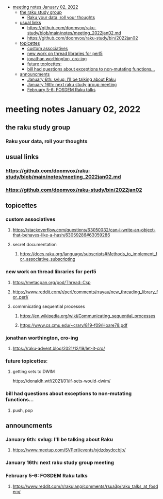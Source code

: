 - [meeting notes January 02, 2022](#orgff9ba88)
  - [the raku study group](#org40f9b5b)
    - [Raku your data, roll your thoughts](#orge24c3a7)
  - [usual links](#orgd8da6c5)
    - [<https://github.com/doomvox/raku-study/blob/main/notes/meeting_2022jan02.md>](#org7dddfd1)
    - [<https://github.com/doomvox/raku-study/bin/2022jan02>](#orgd1220d0)
  - [topicettes](#orgdde12cd)
    - [custom associatives](#org27bd473)
    - [new work on thread libraries for perl5](#org9c2548b)
    - [jonathan worthington, cro-ing](#orge6c425d)
    - [future topicettes:](#orgdef89d3)
    - [bill had questions about exceptions to non-mutating functions&#x2026;](#org1c5474e)
  - [announcments](#org93b30b0)
    - [January 6th: svlug: I'll be talking about Raku](#org25aca25)
    - [January 16th: next raku study group meeting](#org0b17c11)
    - [February 5-6: FOSDEM Raku talks](#org95013d6)


<a id="orgff9ba88"></a>

# meeting notes January 02, 2022


<a id="org40f9b5b"></a>

## the raku study group


<a id="orge24c3a7"></a>

### Raku your data, roll your thoughts


<a id="orgd8da6c5"></a>

## usual links


<a id="org7dddfd1"></a>

### <https://github.com/doomvox/raku-study/blob/main/notes/meeting_2022jan02.md>


<a id="orgd1220d0"></a>

### <https://github.com/doomvox/raku-study/bin/2022jan02>


<a id="orgdde12cd"></a>

## topicettes


<a id="org27bd473"></a>

### custom associatives

1.  <https://stackoverflow.com/questions/63050032/can-i-write-an-object-that-behaves-like-a-hash/63059286#63059286>

2.  secret documentation

    1.  <https://docs.raku.org/language/subscripts#Methods_to_implement_for_associative_subscripting>


<a id="org9c2548b"></a>

### new work on thread libraries for perl5

1.  <https://metacpan.org/pod/Thread::Csp>

2.  <https://www.reddit.com/r/perl/comments/rrayau/new_threading_library_for_perl/>

3.  commnicating sequential processes

    1.  <https://en.wikipedia.org/wiki/Communicating_sequential_processes>
    
    2.  <https://www.cs.cmu.edu/~crary/819-f09/Hoare78.pdf>


<a id="orge6c425d"></a>

### jonathan worthington, cro-ing

1.  <https://raku-advent.blog/2021/12/19/let-it-cro/>


<a id="orgdef89d3"></a>

### future topicettes:

1.  getting sets to DWIM

    <https://donaldh.wtf/2021/01/if-sets-would-dwim/>


<a id="org1c5474e"></a>

### bill had questions about exceptions to non-mutating functions&#x2026;

1.  push, pop


<a id="org93b30b0"></a>

## announcments


<a id="org25aca25"></a>

### January 6th: svlug: I'll be talking about Raku

1.  <https://www.meetup.com/SVPerl/events/xjdzdsydccbjb/>


<a id="org0b17c11"></a>

### January 16th: next raku study group meeting


<a id="org95013d6"></a>

### February 5-6: FOSDEM Raku talks

1.  <https://www.reddit.com/r/rakulang/comments/rsua3p/raku_talks_at_fosdem/>
